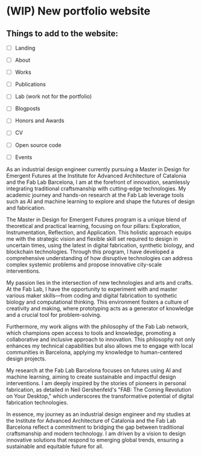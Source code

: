 # (WIP) New portfolio website

## Things to add to the website:

- [ ] Landing
- [ ] About
- [ ] Works
- [ ] Publications
- [ ] Lab (work not for the portfolio)
- [ ] Blogposts
- [ ] Honors and Awards
- [ ] CV
- [ ] Open source code
- [ ] Events


As an industrial design engineer currently pursuing a Master in Design for Emergent Futures at the Institute for Advanced Architecture of Catalonia and the Fab Lab Barcelona, I am at the forefront of innovation, seamlessly integrating traditional craftsmanship with cutting-edge technologies. My academic journey and hands-on research at the Fab Lab leverage tools such as AI and machine learning to explore and shape the futures of design and fabrication.

The Master in Design for Emergent Futures program is a unique blend of theoretical and practical learning, focusing on four pillars: Exploration, Instrumentation, Reflection, and Application. This holistic approach equips me with the strategic vision and flexible skill set required to design in uncertain times, using the latest in digital fabrication, synthetic biology, and blockchain technologies. Through this program, I have developed a comprehensive understanding of how disruptive technologies can address complex systemic problems and propose innovative city-scale interventions.

My passion lies in the intersection of new technologies and arts and crafts. At the Fab Lab, I have the opportunity to experiment with and master various maker skills—from coding and digital fabrication to synthetic biology and computational thinking. This environment fosters a culture of creativity and making, where prototyping acts as a generator of knowledge and a crucial tool for problem-solving.

Furthermore, my work aligns with the philosophy of the Fab Lab network, which champions open access to tools and knowledge, promoting a collaborative and inclusive approach to innovation. This philosophy not only enhances my technical capabilities but also allows me to engage with local communities in Barcelona, applying my knowledge to human-centered design projects.

My research at the Fab Lab Barcelona focuses on futures using AI and machine learning, aiming to create sustainable and impactful design interventions. I am deeply inspired by the stories of pioneers in personal fabrication, as detailed in Neil Gershenfeld's "FAB: The Coming Revolution on Your Desktop," which underscores the transformative potential of digital fabrication technologies.

In essence, my journey as an industrial design engineer and my studies at the Institute for Advanced Architecture of Catalonia and the Fab Lab Barcelona reflect a commitment to bridging the gap between traditional craftsmanship and modern technology. I am driven by a vision to design innovative solutions that respond to emerging global trends, ensuring a sustainable and equitable future for all.